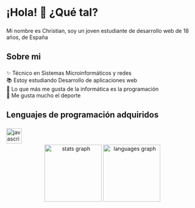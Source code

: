 <h1 align="left">¡Hola! 👋 ¿Qué tal?</h1>

###

<p align="left">Mi nombre es Christian, soy un joven estudiante de desarrollo web de 18 años, de España</p>

###

<h2 align="left">Sobre mi</h2>

###

<p align="left">✨ Técnico en Sistemas Microinformáticos y redes<br>📚 Estoy estudiando Desarrollo de aplicaciones web<br>🎯 Lo que más me gusta de la informática es la programación<br>🎲 Me gusta mucho el deporte</p>

###

<h2 align="left">Lenguajes de programación adquiridos</h2>

###

<div align="left">
  <img src="https://cdn.jsdelivr.net/gh/devicons/devicon/icons/javascript/javascript-original.svg" height="40" alt="javascript logo"  />
  <img width="12" />
</div>
<div align="center">
  <img src="https://github-readme-stats.vercel.app/api?username=christianpm-hub&hide_title=false&hide_rank=false&show_icons=true&include_all_commits=true&count_private=true&disable_animations=false&theme=dracula&locale=en&hide_border=false" height="150" alt="stats graph"  />
  <img src="https://github-readme-stats.vercel.app/api/top-langs?username=christianpm-hub&locale=en&hide_title=false&layout=compact&card_width=320&langs_count=5&theme=dracula&hide_border=false.es" height="150" alt="languages graph"  />
</div>

###
